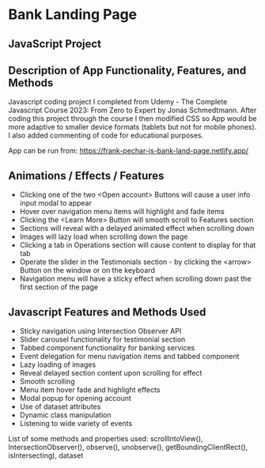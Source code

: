 # Bank Landing Page 
## JavaScript Project
## Description of App Functionality, Features, and Methods

Javascript coding project I completed from Udemy - The Complete Javascript Course 2023: From Zero to Expert by Jonas Schmedtmann. After coding this project through the course I then modified CSS so App would be more adaptive to smaller device formats (tablets but not for mobile phones). I also added commenting of code for educational purposes.

App can be run from: https://frank-pechar-js-bank-land-page.netlify.app/

## Animations / Effects / Features
         
- Clicking one of the two &lt;Open account&gt; Buttons will cause a user info input modal to appear
- Hover over navigation menu items will highlight and fade items
- Clicking the &lt;Learn More&gt; Button will smooth scroll to Features section
- Sections will reveal with a delayed animated effect when scrolling down
- Images will lazy load when scrolling down the page
- Clicking a tab in Operations section will cause content to display for that tab
- Operate the slider in the Testimonials section - by clicking the &lt;arrow&gt; Button on the window or on the keyboard
- Navigation menu will have a sticky effect when scrolling down past the first section of the page

## Javascript Features and Methods Used

- Sticky navigation using Intersection Observer API
- Slider carousel functionality for testimonial section
- Tabbed component functionality for banking services
- Event delegation for menu navigation items and tabbed component
- Lazy loading of images
- Reveal delayed section content upon scrolling for effect
- Smooth scrolling
- Menu item hover fade and highlight effects 
- Modal popup for opening account
- Use of dataset attributes 
- Dynamic class manipulation
- Listening to wide variety of events

List of some methods and properties used: scrollIntoView(), IntersectionObserver(), observe(), unobserve(), getBoundingClientRect(), isIntersecting), dataset
